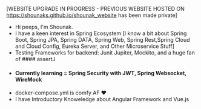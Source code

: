[WEBSITE UPGRADE IN PROGRESS - PREVIOUS WEBSITE HOSTED ON https://shounaks.github.io/shounak_website has been made private]
- Hi peeps, I'm Shounak. 
- I have a keen interest in Spring Ecosystem 
\[I know a bit about Spring Boot, Spring JPA, Spring DATA, Spring Web, Spring Rest,Spring Cloud and Cloud Config, Eureka Server, and Other Microservice Stuff]
- Testing Frameworks for backend: Junit Jupiter, Mockito, and a huge fan of #### assertJ
- #### Currently learning = Spring Security with JWT, Spring Websocket, WireMock
- docker-compose.yml is comfy AF ♥
- I have Introductory Knoweledge about Angular Framework and Vue.js
